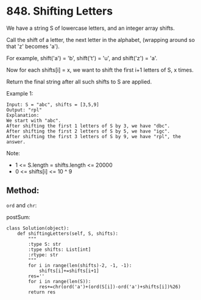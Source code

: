 # 848. Shifting Letters

We have a string S of lowercase letters, and an integer array shifts.

Call the shift of a letter, the next letter in the alphabet, (wrapping around so that 'z' becomes 'a'). 

For example, shift('a') = 'b', shift('t') = 'u', and shift('z') = 'a'.

Now for each shifts[i] = x, we want to shift the first i+1 letters of S, x times.

Return the final string after all such shifts to S are applied.

Example 1:

    Input: S = "abc", shifts = [3,5,9]
    Output: "rpl"
    Explanation: 
    We start with "abc".
    After shifting the first 1 letters of S by 3, we have "dbc".
    After shifting the first 2 letters of S by 5, we have "igc".
    After shifting the first 3 letters of S by 9, we have "rpl", the answer.

Note:

- 1 <= S.length = shifts.length <= 20000
- 0 <= shifts[i] <= 10 ^ 9

## Method:

`ord` and `chr`:

postSum:

    class Solution(object):
        def shiftingLetters(self, S, shifts):
            """
            :type S: str
            :type shifts: List[int]
            :rtype: str
            """
            for i in range(len(shifts)-2, -1, -1):
                shifts[i]+=shifts[i+1]
            res=''
            for i in range(len(S)):
                res+=chr(ord('a')+(ord(S[i])-ord('a')+shifts[i])%26)
            return res